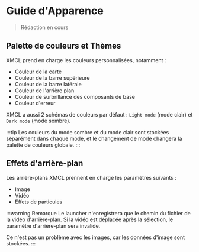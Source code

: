 # Guide d'Apparence

> Rédaction en cours

## Palette de couleurs et Thèmes

XMCL prend en charge les couleurs personnalisées, notamment :

- Couleur de la carte
- Couleur de la barre supérieure
- Couleur de la barre latérale
- Couleur de l'arrière plan
- Couleur de surbrillance des composants de base
- Couleur d'erreur

XMCL a aussi 2 schémas de couleurs par défaut : `Light mode` (mode clair) et `Dark mode` (mode sombre).

:::tip
Les couleurs du mode sombre et du mode clair sont stockées séparément dans chaque mode, et le changement de mode changera la palette de couleurs globale.
:::

## Effets d'arrière-plan

Les arrière-plans XMCL prennent en charge les paramètres suivants :

- Image
- Vidéo
- Effets de particules

:::warning Remarque
Le launcher n'enregistrera que le chemin du fichier de la vidéo d'arrière-plan. Si la vidéo est déplacée après la sélection, le paramètre d'arrière-plan sera invalide.

Ce n'est pas un problème avec les images, car les données d'image sont stockées.
:::
